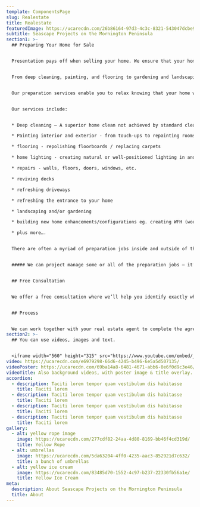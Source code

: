 ```yaml
---
template: ComponentsPage
slug: Realestate
title: Realestate
featuredImage: https://ucarecdn.com/26b86164-97d3-4c3c-8321-543047dcbe9d/-/preview/-/enhance/63/
subtitle: Seascape Projects on the Mornington Peninsula
section1: >-
  ## Preparing Your Home for Sale


  Presentation pays off when selling your home. We ensure that your home is looking at its absolute best inside and out to maximise your sale return.


  From deep cleaning, painting, and flooring to gardening and landscaping; from lighting and general repairs to building new enhancements or configurations, etc. These jobs can be both very time-consuming and stressful but often necessary when selling your home.


  Our preparation services enable you to relax knowing that your home will be presented at its best and ready to attract the greatest number of potential buyers when you put your home on the market.


  Our services include:


  * Deep cleaning – A superior home clean not achieved by standard cleaners making your home fresh and ready for sale. Includes sugar soaping walls, cleaning tile grout, shower scum, stain removal, etc.

  * Painting interior and exterior - from touch-ups to repainting rooms or whole house.

  * flooring - repolishing floorboards / replacing carpets

  * home lighting - creating natural or well-positioned lighting in and around the home

  * repairs - walls, floors, doors, windows, etc.

  * reviving decks

  * refreshing driveways

  * refreshing the entrance to your home

  * landscaping and/or gardening

  * building new home enhancements/configurations eg. creating WFH (working from home) spaces, room conversions, etc.

  * plus more….


  There are often a myriad of preparation jobs inside and outside of the home that need to be professionally completed within a short time frame to generate buyer interest in your home and increase the value of your home.


  ##### We can project manage some or all of the preparation jobs – it’s up to you.


  ## Free Consultation


  We offer a free consultation where we’ll help you identify exactly what preparation jobs will add value to your property and maximise the sale price.


  ## Process


  We can work together with your real estate agent to complete the agreed preparation jobs before the first open for inspection. Alternatively, we can work directly with you.
section2: >-
  ## You can use videos, images and text.


  <iframe width="560" height="315" src="https://www.youtube.com/embed/_m2CHvfVK5I" frameborder="0" allow="accelerometer; autoplay; clipboard-write; encrypted-media; gyroscope; picture-in-picture" allowfullscreen></iframe>
video: https://ucarecdn.com/e6979298-66d6-4245-b496-6e5a5d507135/
videoPoster: https://ucarecdn.com/69ba14a8-6481-4671-abb6-0e6f0d9c3e46/
videoTitle: Also background videos, with poster image & title overlay.
accordion:
  - description: Taciti lorem tempor quam vestibulum dis habitasse
    title: Taciti lorem
  - description: Taciti lorem tempor quam vestibulum dis habitasse
    title: Taciti lorem
  - description: Taciti lorem tempor quam vestibulum dis habitasse
    title: Taciti lorem
  - description: Taciti lorem tempor quam vestibulum dis habitasse
    title: Taciti lorem
gallery:
  - alt: yellow rope image
    image: https://ucarecdn.com/277cdf82-24aa-4d80-8169-bb46f4cd319d/
    title: Yellow Rope
  - alt: umbrellas
    image: https://ucarecdn.com/5da63204-4ff0-4235-aac3-852921d7c632/
    title: a bunch of umbrellas
  - alt: yellow ice cream
    image: https://ucarecdn.com/83485d70-1552-4c97-b237-22330fb56a1e/
    title: Yellow Ice Cream
meta:
  description: About Seascape Projects on the Mornington Peninsula
  title: About
---
```

